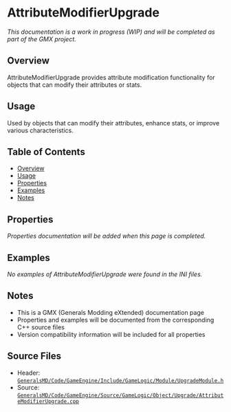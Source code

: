 # AttributeModifierUpgrade

*This documentation is a work in progress (WIP) and will be completed as part of the GMX project.*

## Overview

AttributeModifierUpgrade provides attribute modification functionality for objects that can modify their attributes or stats.

## Usage

Used by objects that can modify their attributes, enhance stats, or improve various characteristics.

## Table of Contents

- [Overview](#overview)
- [Usage](#usage)
- [Properties](#properties)
- [Examples](#examples)
- [Notes](#notes)

## Properties

*Properties documentation will be added when this page is completed.*

## Examples
*No examples of AttributeModifierUpgrade were found in the INI files.*

## Notes

- This is a GMX (Generals Modding eXtended) documentation page
- Properties and examples will be documented from the corresponding C++ source files
- Version compatibility information will be included for all properties

## Source Files

- Header: [`GeneralsMD/Code/GameEngine/Include/GameLogic/Module/UpgradeModule.h`](../../../GeneralsMD/Code/GameEngine/Include/GameLogic/Module/UpgradeModule.h)
- Source: [`GeneralsMD/Code/GameEngine/Source/GameLogic/Object/Upgrade/AttributeModifierUpgrade.cpp`](../../../GeneralsMD/Code/GameEngine/Source/GameLogic/Object/Upgrade/AttributeModifierUpgrade.cpp)
